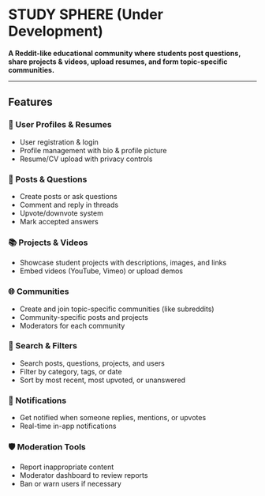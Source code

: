 # STUDY SPHERE (Under Development)

**A Reddit-like educational community where students post questions, share projects & videos, upload resumes, and form topic-specific communities.**

---

## Features

### 👤 User Profiles & Resumes

* User registration & login
* Profile management with bio & profile picture
* Resume/CV upload with privacy controls

### 📝 Posts & Questions

* Create posts or ask questions
* Comment and reply in threads
* Upvote/downvote system
* Mark accepted answers

### 📚 Projects & Videos

* Showcase student projects with descriptions, images, and links
* Embed videos (YouTube, Vimeo) or upload demos

### 🌐 Communities

* Create and join topic-specific communities (like subreddits)
* Community-specific posts and projects
* Moderators for each community

### 🔎 Search & Filters

* Search posts, questions, projects, and users
* Filter by category, tags, or date
* Sort by most recent, most upvoted, or unanswered

### 🔔 Notifications

* Get notified when someone replies, mentions, or upvotes
* Real-time in-app notifications

### 🛡️ Moderation Tools

* Report inappropriate content
* Moderator dashboard to review reports
* Ban or warn users if necessary
